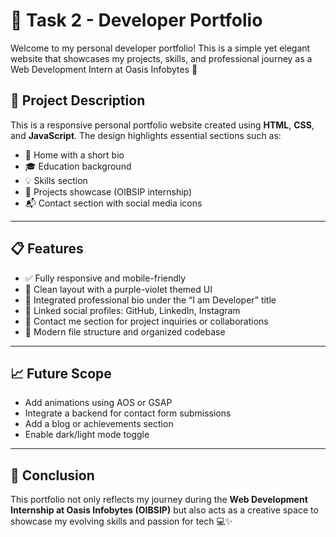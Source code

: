 # 💼 Task 2 - Developer Portfolio 

Welcome to my personal developer portfolio! This is a simple yet elegant website that showcases my projects, skills, and professional journey as a Web Development Intern at Oasis Infobytes 🌟

## 📌 Project Description

This is a responsive personal portfolio website created using **HTML**, **CSS**, and **JavaScript**. The design highlights essential sections such as:

* 👋 Home with a short bio
* 🎓 Education background
* 💡 Skills section
* 💼 Projects showcase (OIBSIP internship)
* 📬 Contact section with social media icons

---

## 📋 Features

* ✅ Fully responsive and mobile-friendly
* 🎨 Clean layout with a purple-violet themed UI
* 🧠 Integrated professional bio under the “I am Developer” title
* 🔗 Linked social profiles: GitHub, LinkedIn, Instagram
* 📩 Contact me section for project inquiries or collaborations
* 📁 Modern file structure and organized codebase
---

## 📈 Future Scope

* Add animations using AOS or GSAP
* Integrate a backend for contact form submissions
* Add a blog or achievements section
* Enable dark/light mode toggle

---

## 🏁 Conclusion

This portfolio not only reflects my journey during the **Web Development Internship at Oasis Infobytes (OIBSIP)** but also acts as a creative space to showcase my evolving skills and passion for tech 💻✨
